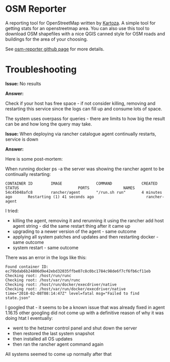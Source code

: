 # OSM Reporter

A reporting tool for OpenStreetMap written by [Kartoza](http://kartoza.com).
A simple tool for getting stats for an openstreetmap area.  You can also use
this tool to download OSM shapefiles with a nice QGIS canned style for OSM
roads and buildings for the area of your choosing.

See [osm-reporter github page](https://github.com/kartoza/osm-reporter/) for
more details.


# Troubleshooting

**Issue:** No results

**Answer:**

Check if your host has free space - if not consider killing, removing and
restarting this service since the logs can fill up and consume lots of space. 

The system uses overpass for queries - there are limits to how big the 
result can be and how long the query may take.

**Issue:** When deploying via rancher catalogue agent continually restarts, service is down

**Answer:** 

Here is some post-mortem:

When running docker ps -a the server was showing the rancher agent to be continually restarting:

```
CONTAINER ID        IMAGE               COMMAND             CREATED             STATUS                          PORTS               NAMES
54c45048afc8        rancher/agent       "/run.sh run"       4 minutes ago       Restarting (1) 41 seconds ago                       rancher-agent
```

I tried:
* killing the agent, removing it and rerunning it using the rancher add host agent string - did the same restart thing after it came up
* upgrading to a newer version of the agent - same outcome
* applying all system patches and updates and then restarting docker - same outcome
* system restart - same outcome

There was an error in the logs like this:

```
Found container ID: ec79bdab6b24806d9e42ebd32035ffbe07c8c0bc1784c98de6f7cf6fb6cf11eb
Checking root: /host/run/runc
Checking root: /host/var/run/runc
Checking root: /host/run/docker/execdriver/native
Checking root: /host/var/run/docker/execdriver/native
time="2018-02-08T08:14:47Z" level=fatal msg="Failed to find state.json"
```

I googled that - it seems to be a known issue that was already fixed in agent 1.16.15
other googling did not come up with a definitive reason of why it was doing htat
I eventually:

* went to the hetzner control panel and shut down the server
* then restored the last system snapshot
* then installed all OS updates
* then ran the rancher agent command again

All systems seemed to come up normally after that
